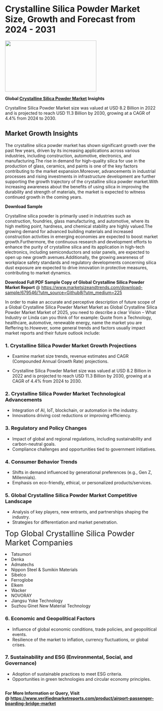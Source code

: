 <H1>Crystalline Silica Powder Market Size, Growth and Forecast from 2024 - 2031</H1><img class="aligncenter size-medium wp-image-584254" src="https://thirdeyenews.in/wp-content/uploads/2024/09/Global-Market-Research-300x168.jpeg" alt="" width="300" height="168" /><p><strong>Global&nbsp;<a href="https://www.marketsizeandtrends.com/download-sample/679546/?utm_source=Github8j?utm_medium=225">Crystalline Silica Powder Market</a> Insights</strong></p><p>Crystalline Silica Powder Market size was valued at USD 8.2 Billion in 2022 and is projected to reach USD 11.3 Billion by 2030, growing at a CAGR of 4.4% from 2024 to 2030.</p><p><h2>Market Growth Insights</h2> <p>The crystalline silica powder market has shown significant growth over the past few years, driven by its increasing applications across various industries, including construction, automotive, electronics, and manufacturing.The rise in demand for high-quality silica for use in the production of glass, ceramics, and paints is one of the key factors contributing to the market expansion.Moreover, advancements in industrial processes and rising investments in infrastructure development are further supporting the growth trajectory of the crystalline silica powder market.With increasing awareness about the benefits of using silica in improving the durability and strength of materials, the market is expected to witness continued growth in the coming years.</p> <p><strong>Download Sample</strong></p> <p>Crystalline silica powder is primarily used in industries such as construction, foundries, glass manufacturing, and automotive, where its high melting point, hardness, and chemical stability are highly valued.The growing demand for advanced building materials and increased construction activities in emerging economies are expected to boost market growth.Furthermore, the continuous research and development efforts to enhance the purity of crystalline silica and its application in high-tech electronics, including semiconductors and solar panels, are expected to open up new growth avenues.Additionally, the growing awareness of workplace safety standards and regulatory developments concerning silica dust exposure are expected to drive innovation in protective measures, contributing to market dynamics.<p><span class=""><strong>Download Full PDF Sample Copy of Global Crystalline Silica Powder Market Report</strong> @ <a href="https://www.marketsizeandtrends.com/download-sample/679546/?utm_source=Github8j?utm_medium=225" target="_blank">https://www.marketsizeandtrends.com/download-sample/679546/?utm_source=Github8j?utm_medium=225</a></span></p><p>In order to make an accurate and perceptive description of future scope of a Global&nbsp;Crystalline Silica Powder Market Market as Global&nbsp;Crystalline Silica Powder Market Market of 2025, you need to describe a clear Vision &ndash; What Industry or Linda can you think of for example: Quote from a Technology, healthcare, automotive, renewable energy, name the market you are Reffering to.However, some general trends and factors usually impact market reports and their future outlook include:</p><h3>1.&nbsp;<strong>Crystalline Silica Powder Market Growth Projections</strong></h3><ul><li>Examine market size trends, revenue estimates and CAGR (Compounded Annual Growth Rate) projections.</li><li><p>Crystalline Silica Powder Market size was valued at USD 8.2 Billion in 2022 and is projected to reach USD 11.3 Billion by 2030, growing at a CAGR of 4.4% from 2024 to 2030.</p></li></ul><h3>2.&nbsp;<strong>Crystalline Silica Powder Market Technological Advancements</strong></h3><ul><li>Integration of AI, IoT, blockchain, or automation in the industry.</li><li>Innovations driving cost reductions or improving efficiency.</li></ul><h3>3.&nbsp;<strong>Regulatory and Policy Changes</strong></h3><ul><li>Impact of global and regional regulations, including sustainability and carbon-neutral goals.</li><li>Compliance challenges and opportunities tied to government initiatives.</li></ul><h3>4.&nbsp;<strong>Consumer Behavior Trends</strong></h3><ul><li>Shifts in demand influenced by generational preferences (e.g., Gen Z, Millennials).</li><li>Emphasis on eco-friendly, ethical, or personalized products/services.</li></ul><h3>5.&nbsp;<strong>Global Crystalline Silica Powder Market Competitive Landscape</strong></h3><ul><li>Analysis of key players, new entrants, and partnerships shaping the industry.</li><li>Strategies for differentiation and market penetration.</li></ul><p data-pm-slice="1 1 []"><span style="color: inherit; font-family: inherit; font-size: 25px;">Top Global Crystalline Silica Powder Market Companies</span></p><div class="" data-test-id=""><p><li>Tatsumori</li><li> Denka</li><li> Admatechs</li><li> Nippon Steel & Sumikin Materials</li><li> Sibelco</li><li> Ferroglobe</li><li> Elkem</li><li> Wacker</li><li> NOVORAY</li><li> Jiangsu Yoke Technology</li><li> Suzhou Ginet New Material Technology</li></p></div><h3>6.&nbsp;<strong>Economic and Geopolitical Factors</strong></h3><ul><li>Influence of global economic conditions, trade policies, and geopolitical events.</li><li>Resilience of the market to inflation, currency fluctuations, or global crises.</li></ul><h3>7.&nbsp;<strong>Sustainability and ESG (Environmental, Social, and Governance)</strong></h3><ul><li>Adoption of sustainable practices to meet ESG criteria.</li><li>Opportunities in green technologies and circular economy principles.</li></ul><h2><strong style="font-size: 14px;">For More Information or Query, Visit @&nbsp;</strong><a style="background-color: #ffffff; font-size: 14px;" href="https://www.marketsizeandtrends.com/report/crystalline-silica-powder-market/" target="_blank">https://www.verifiedmarketreports.com/product/airport-passenger-boarding-bridge-market</a></h2>